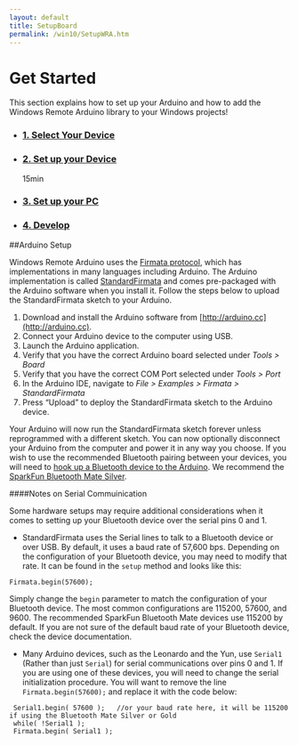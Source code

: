 ```yaml
---
layout: default
title: SetupBoard
permalink: /win10/SetupWRA.htm
---
```


<!-- Main jumbotron for a primary marketing message or call to action -->
<div class="row">
    <!-- <h1>Get Started - Setup Your Raspberry Pi 2</h1> -->
    <h1>Get Started</h1>
    <div class="col-md-8">
        <p>This section explains how to set up your Arduino and how to add the Windows Remote Arduino library to your Windows projects!</p>
    </div>
     <div class="row">
        <ul class="nav nav-justified get-started-steps text-center">
            <li>
              <a href="{{site.baseurl}}/GetStarted.htm"><h3 class="inactive">1. Select Your Device</h3></a>
            </li>
            <li>
              <a href="{{site.baseurl}}/win10/SetupWRA.htm"><h3 class="active">2. Set up your Device</h3></a>
              <span class="glyphicon glyphicon-time"></span> 15min
            </li>
            <li>
              <a href="{{site.baseurl}}/win10/SetupPCWRA.htm"><h3 class="inactive">3. Set up your PC</h3></a>
            </li>
            <li>
              <a href="{{site.baseurl}}/win10/samples/BasicWRA.htm"><h3 class="inactive">4. Develop</h3></a>
            </li>
        </ul>
    </div>
</div>

<div class="col-md-12" markdown="1">

##Arduino Setup

Windows Remote Arduino uses the [Firmata protocol](https://github.com/firmata/protocol), which has implementations in many languages including Arduino. The Arduino implementation is called [StandardFirmata](https://github.com/firmata/arduino/blob/master/examples/StandardFirmata/StandardFirmata.ino) and comes pre-packaged with the Arduino software when you install it. Follow the steps below to upload the StandardFirmata sketch to your Arduino.

1. Download and install the Arduino software from [http://arduino.cc](http://arduino.cc).
2. Connect your Arduino device to the computer using USB.
3. Launch the Arduino application.
4. Verify that you have the correct Arduino board selected under *Tools > Board*
5. Verify that you have the correct COM Port selected under *Tools > Port*
6. In the Arduino IDE, navigate to *File > Examples > Firmata > StandardFirmata*
7. Press “Upload” to deploy the StandardFirmata sketch to the Arduino device.

Your Arduino will now run the StandardFirmata sketch forever unless reprogrammed with a different sketch. You can now optionally disconnect your Arduino from the computer and power it in any way you choose. If you wish to use the recommended Bluetooth pairing between your devices, you will need to [hook up a Bluetooth device to the Arduino](https://github.com/ms-iot/remote-wiring/blob/master/bluetooth.md). We recommend the [SparkFun Bluetooth Mate Silver](https://www.sparkfun.com/products/12576).


####Notes on Serial Commuinication

Some hardware setups may require additional considerations when it comes to setting up your Bluetooth device over the serial pins 0 and 1.

- StandardFirmata uses the Serial lines to talk to a Bluetooth device or over USB. By default, it uses a baud rate of 57,600 bps. Depending on the configuration of your Bluetooth device, you may need to modify that rate. It can be found in the `setup` method and looks like this:

 `Firmata.begin(57600);`

 Simply change the `begin` parameter to match the configuration of your Bluetooth device. The most common configurations are 115200, 57600, and 9600. The recommended SparkFun Bluetooth Mate devices use 115200 by default. If you are not sure of the default baud rate of your Bluetooth device, check the device documentation.

- Many Arduino devices, such as the Leonardo and the Yun, use `Serial1` (Rather than just `Serial`) for serial communications over pins 0 and 1. If you are using one of these devices, you will need to change the serial initialization procedure. You will want to remove the line `Firmata.begin(57600);` and replace it with the code below:

 ```
  Serial1.begin( 57600 );	//or your baud rate here, it will be 115200 if using the Bluetooth Mate Silver or Gold
  while( !Serial1 );
  Firmata.begin( Serial1 );
 ```

</div>
